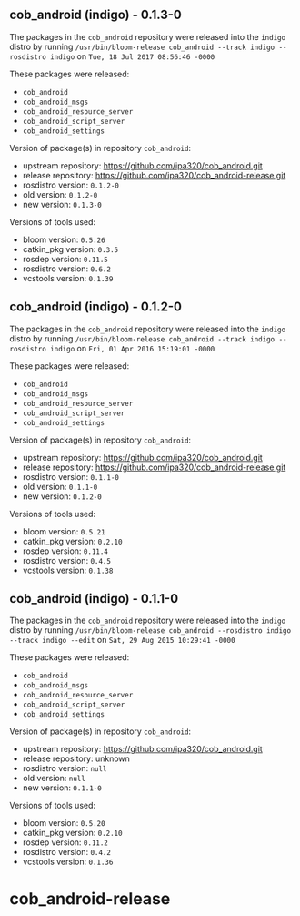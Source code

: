 ## cob_android (indigo) - 0.1.3-0

The packages in the `cob_android` repository were released into the `indigo` distro by running `/usr/bin/bloom-release cob_android --track indigo --rosdistro indigo` on `Tue, 18 Jul 2017 08:56:46 -0000`

These packages were released:
- `cob_android`
- `cob_android_msgs`
- `cob_android_resource_server`
- `cob_android_script_server`
- `cob_android_settings`

Version of package(s) in repository `cob_android`:

- upstream repository: https://github.com/ipa320/cob_android.git
- release repository: https://github.com/ipa320/cob_android-release.git
- rosdistro version: `0.1.2-0`
- old version: `0.1.2-0`
- new version: `0.1.3-0`

Versions of tools used:

- bloom version: `0.5.26`
- catkin_pkg version: `0.3.5`
- rosdep version: `0.11.5`
- rosdistro version: `0.6.2`
- vcstools version: `0.1.39`


## cob_android (indigo) - 0.1.2-0

The packages in the `cob_android` repository were released into the `indigo` distro by running `/usr/bin/bloom-release cob_android --track indigo --rosdistro indigo` on `Fri, 01 Apr 2016 15:19:01 -0000`

These packages were released:
- `cob_android`
- `cob_android_msgs`
- `cob_android_resource_server`
- `cob_android_script_server`
- `cob_android_settings`

Version of package(s) in repository `cob_android`:

- upstream repository: https://github.com/ipa320/cob_android.git
- release repository: https://github.com/ipa320/cob_android-release.git
- rosdistro version: `0.1.1-0`
- old version: `0.1.1-0`
- new version: `0.1.2-0`

Versions of tools used:

- bloom version: `0.5.21`
- catkin_pkg version: `0.2.10`
- rosdep version: `0.11.4`
- rosdistro version: `0.4.5`
- vcstools version: `0.1.38`


## cob_android (indigo) - 0.1.1-0

The packages in the `cob_android` repository were released into the `indigo` distro by running `/usr/bin/bloom-release cob_android --rosdistro indigo --track indigo --edit` on `Sat, 29 Aug 2015 10:29:41 -0000`

These packages were released:
- `cob_android`
- `cob_android_msgs`
- `cob_android_resource_server`
- `cob_android_script_server`
- `cob_android_settings`

Version of package(s) in repository `cob_android`:
- upstream repository: https://github.com/ipa320/cob_android.git
- release repository: unknown
- rosdistro version: `null`
- old version: `null`
- new version: `0.1.1-0`

Versions of tools used:
- bloom version: `0.5.20`
- catkin_pkg version: `0.2.10`
- rosdep version: `0.11.2`
- rosdistro version: `0.4.2`
- vcstools version: `0.1.36`


# cob_android-release
